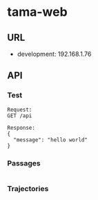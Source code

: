 # tama-web
## URL
- development: 192.168.1.76

## API
### Test
```
Request:
GET /api

Response:
{
  "message": "hello world"
}
```

### Passages
```

```

### Trajectories


